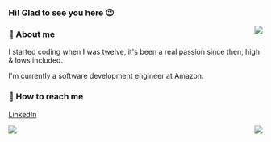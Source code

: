 <div align="left">
  
<h3>Hi! Glad to see you here 😉</h3>
<img src="https://github.com/lcrmj/lcrmj/blob/master/23wE.gif?raw=true" align="right"/>

<h3>🔎 About me</h3>
I started coding when I was twelve, it's been a real passion since then, high & lows included.

I'm currently a software development engineer at Amazon.

<h3>📱 How to reach me</h3>

[LinkedIn](https://www.linkedin.com/in/lcrmj/)

</div>
<img src="https://github-readme-stats.vercel.app/api/top-langs?username=dinclas&show_icons=true&theme=radical&count_private=true&show_icons=true" align="right"/>
<img src="https://github-readme-stats.vercel.app/api?username=dinclas&show_icons=true&theme=radical&count_private=true&show_icons=true"/>
